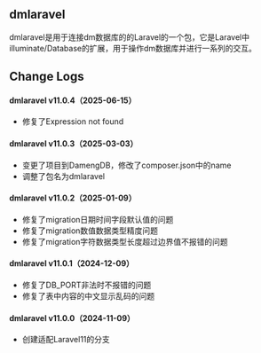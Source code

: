 ## dmlaravel

​       dmlaravel是用于连接dm数据库的的Laravel的一个包，它是Laravel中illuminate/Database的扩展，用于操作dm数据库并进行一系列的交互。

## Change Logs


#### dmlaravel v11.0.4（2025-06-15）

- 修复了Expression not found

#### dmlaravel v11.0.3（2025-03-03）

- 变更了项目到DamengDB，修改了composer.json中的name
- 调整了包名为dmlaravel

#### dmlaravel v11.0.2（2025-01-09）

- 修复了migration日期时间字段默认值的问题
- 修复了migration数值数据类型精度问题
- 修复了migration字符数据类型长度超过边界值不报错的问题
#### dmlaravel v11.0.1（2024-12-09）
- 修复了DB_PORT非法时不报错的问题
- 修复了表中内容的中文显示乱码的问题
#### dmlaravel v11.0.0（2024-11-09）
- 创建适配Laravel11的分支
